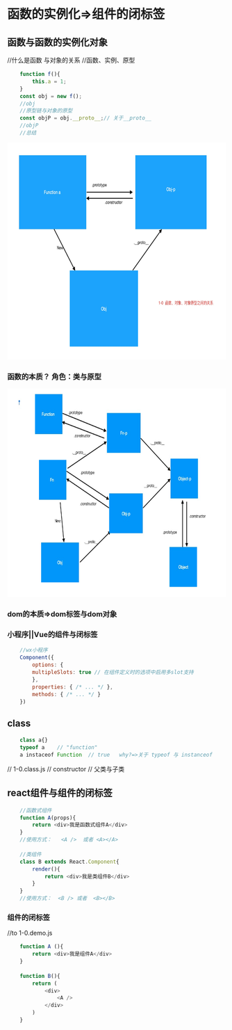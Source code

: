 # 函数的实例化=>组件的闭标签

## 函数与函数的实例化对象
//什么是函数  与对象的关系
//函数、实例、原型


```js
    function f(){
        this.a = 1;
    }
    const obj = new f();
    //obj
    //原型链与对象的原型
    const objP = obj.__proto__;// 关于__proto__
    //objP
    //总结 
```

<img src='./1-0.函数、对象、原型关系图.png' width='700px' height="500px">



### 函数的本质？ 角色：类与原型
<img src='./1-0.完整原型链关系图.png' width='800px' height='480px'>

### dom的本质=>dom标签与dom对象



### 小程序||Vue的组件与闭标签  
```js
    //wx小程序
    Component({
        options: {
        multipleSlots: true // 在组件定义时的选项中启用多slot支持
        },
        properties: { /* ... */ },
        methods: { /* ... */ }
    })

```


## class
```js
    class a{}   
    typeof a    // "function" 
    a instaceof Function  // true   why?=>关于 typeof 与 instanceof
```
// 1-0.class.js
// constructor 
// 父类与子类
## react组件与组件的闭标签
```js
    //函数式组件
    function A(props){
        return <div>我是函数式组件A</div>
    }
    //使用方式：   <A />  或者 <A></A>
    
    //类组件 
    class B extends React.Component{
        render(){
            return <div>我是类组件B</div>
        }
    }
    //使用方式：  <B /> 或者  <B></B>
```

### 组件的闭标签
//to 1-0.demo.js
```js
    function A (){
        return <div>我是组件A</div>
    }

    function B(){
        return (
            <div>
                <A />
            </div>
        )
    }
```